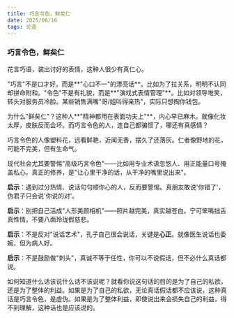 ```yaml
---
title: 巧言令色，鲜矣仁
date: 2025/06/16
tags: 论语
---
```



### 巧言令色，鲜矣仁

花言巧语，装出讨好的表情，这种人很少有真仁心。

"巧言"不是口才好，而是**"心口不一"的漂亮话**。比如为了拉关系，明明不认同却拼命附和。"令色"不是有礼貌，而是**"演戏式表情管理"**。比如对领导堆笑，转头对服务员冷脸。某些销售满嘴"哥/姐叫得亲热"，实际只想掏你钱包。

为什么"鲜矣仁"？这种人**"精神都用在表面功夫上"**，内心早已麻木。就像化妆太厚，皮肤反而会坏。而巧言令色的人，连自己都骗惯了，哪还有真感情？

巧言令色的人像塑料花，远看鲜艳，近闻无香，摆久了还落灰。仁者像野地的花，可能不完美，但有生命气。

现代社会尤其要警惕"高级巧言令色"——比如用专业术语忽悠人、用正能量口号掩盖私心。真正的修养，是"让心里干净的话，从干净的嘴里说出来"。

**启示**：遇到过分热情、说话句句顺你心的人，反而要警惕。真朋友敢说'你错了'，伪君子只会说'你说的对'。

**启示**：别把自己活成"人形美颜相机"——照片越完美，真实越苍白。宁可笨嘴拙舌真性情，不要八面玲珑假慈悲。

**启示**：不是反对"说话艺术"，孔子自己很会说话，关键是**心正**。就像医生说话也委婉，但为病人好。

**启示**：不是鼓励做"刺头"，真诚不等于任性，你可以不说假话，但不必什么真话都说。

如何知道什么话该说什么话不该说呢？就看你说这句话的目的是为了自己的私欲，还是为了整体的利益。如果是为了自己的私欲，无论真话假话都不应该说，这种真话是巧言令色，是虚伪。如果是为了整体利益，即使说出来会损失自己的利益，得不到理解，这种话也是应该说的。